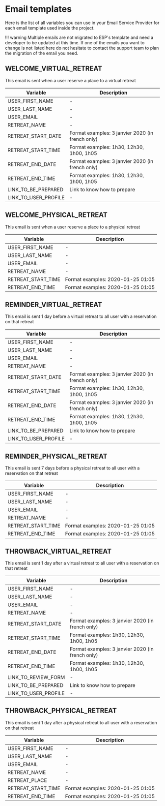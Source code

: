 # Email templates

Here is the list of all variables you can use in your Email Service Provider for each email template used inside 
the project.

!!! warning
    Multiple emails are not migrated to ESP's template and need a developer to be updated at this time. If one of the 
    emails you want to change is not listed here do not hesitate to contact the support team to plan the migration 
    of the email you need.

## WELCOME_VIRTUAL_RETREAT
This email is sent when a user reserve a place to a virtual retreat

| Variable | Description |
| --- | --- |
| USER_FIRST_NAME | -
| USER_LAST_NAME | -
| USER_EMAIL | -
| RETREAT_NAME | -
| RETREAT_START_DATE | Format examples: 3 janvier 2020 (in french only)
| RETREAT_START_TIME | Format examples: 1h30, 12h30, 1h00, 1h05
| RETREAT_END_DATE | Format examples: 3 janvier 2020 (in french only)
| RETREAT_END_TIME | Format examples: 1h30, 12h30, 1h00, 1h05
| LINK_TO_BE_PREPARED | Link to know how to prepare
| LINK_TO_USER_PROFILE | -

## WELCOME_PHYSICAL_RETREAT
This email is sent when a user reserve a place to a physical retreat

| Variable | Description |
| --- | --- |
| USER_FIRST_NAME | -
| USER_LAST_NAME | -
| USER_EMAIL | -
| RETREAT_NAME | -
| RETREAT_START_TIME | Format examples: 2020-01-25 01:05
| RETREAT_END_TIME | Format examples: 2020-01-25 01:05

## REMINDER_VIRTUAL_RETREAT
This email is sent 1 day before a virtual retreat to all user with a reservation on that retreat

| Variable | Description |
| --- | --- |
| USER_FIRST_NAME | -
| USER_LAST_NAME | -
| USER_EMAIL | -
| RETREAT_NAME | -
| RETREAT_START_DATE | Format examples: 3 janvier 2020 (in french only)
| RETREAT_START_TIME | Format examples: 1h30, 12h30, 1h00, 1h05
| RETREAT_END_DATE | Format examples: 3 janvier 2020 (in french only)
| RETREAT_END_TIME | Format examples: 1h30, 12h30, 1h00, 1h05
| LINK_TO_BE_PREPARED | Link to know how to prepare
| LINK_TO_USER_PROFILE | -

## REMINDER_PHYSICAL_RETREAT
This email is sent 7 days before a physical retreat to all user with a reservation on that retreat

| Variable | Description |
| --- | --- |
| USER_FIRST_NAME | -
| USER_LAST_NAME | -
| USER_EMAIL | -
| RETREAT_NAME | -
| RETREAT_START_TIME | Format examples: 2020-01-25 01:05
| RETREAT_END_TIME | Format examples: 2020-01-25 01:05

## THROWBACK_VIRTUAL_RETREAT
This email is sent 1 day after a virtual retreat to all user with a reservation on that retreat

| Variable | Description |
| --- | --- |
| USER_FIRST_NAME | -
| USER_LAST_NAME | -
| USER_EMAIL | -
| RETREAT_NAME | -
| RETREAT_START_DATE | Format examples: 3 janvier 2020 (in french only)
| RETREAT_START_TIME | Format examples: 1h30, 12h30, 1h00, 1h05
| RETREAT_END_DATE | Format examples: 3 janvier 2020 (in french only)
| RETREAT_END_TIME | Format examples: 1h30, 12h30, 1h00, 1h05
| LINK_TO_REVIEW_FORM | -
| LINK_TO_BE_PREPARED | Link to know how to prepare
| LINK_TO_USER_PROFILE | -

## THROWBACK_PHYSICAL_RETREAT
This email is sent 1 day after a physical retreat to all user with a reservation on that retreat

| Variable | Description |
| --- | --- |
| USER_FIRST_NAME | -
| USER_LAST_NAME | -
| USER_EMAIL | -
| RETREAT_NAME | -
| RETREAT_PLACE | -
| RETREAT_START_TIME | Format examples: 2020-01-25 01:05
| RETREAT_END_TIME | Format examples: 2020-01-25 01:05
